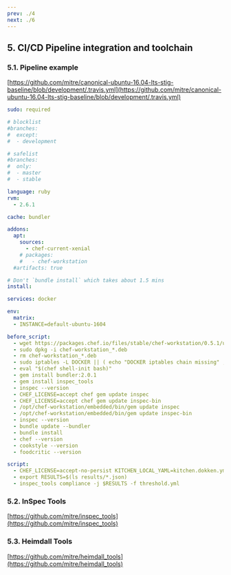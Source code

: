 ```yaml
---
prev: ./4
next: ./6
---
```


## 5. CI/CD Pipeline integration and toolchain
### 5.1. Pipeline example
[https://github.com/mitre/canonical-ubuntu-16.04-lts-stig-baseline/blob/development/.travis.yml](https://github.com/mitre/canonical-ubuntu-16.04-lts-stig-baseline/blob/development/.travis.yml)

```yaml
sudo: required

# blocklist
#branches:
#  except:
#  - development

# safelist
#branches:
#  only:
#  - master
#  - stable

language: ruby
rvm:
  - 2.6.1

cache: bundler

addons:
  apt:
    sources:
      - chef-current-xenial
    # packages:
    #   - chef-workstation
  #artifacts: true

# Don't `bundle install` which takes about 1.5 mins
install:

services: docker

env:
  matrix:
  - INSTANCE=default-ubuntu-1604

before_script:
  - wget https://packages.chef.io/files/stable/chef-workstation/0.5.1/ubuntu/16.04/chef-workstation_0.5.1-1_amd64.deb
  - sudo dpkg -i chef-workstation_*.deb
  - rm chef-workstation_*.deb
  - sudo iptables -L DOCKER || ( echo "DOCKER iptables chain missing" ; sudo iptables -N DOCKER )
  - eval "$(chef shell-init bash)"
  - gem install bundler:2.0.1
  - gem install inspec_tools
  - inspec --version
  - CHEF_LICENSE=accept chef gem update inspec
  - CHEF_LICENSE=accept chef gem update inspec-bin
  - /opt/chef-workstation/embedded/bin/gem update inspec
  - /opt/chef-workstation/embedded/bin/gem update inspec-bin
  - inspec --version
  - bundle update --bundler
  - bundle install
  - chef --version
  - cookstyle --version
  - foodcritic --version

script: 
  - CHEF_LICENSE=accept-no-persist KITCHEN_LOCAL_YAML=kitchen.dokken.yml CHEF_VERSION=${CHEF_VERSION} kitchen verify ${INSTANCE} || true
  - export RESULTS=$(ls results/*.json)
  - inspec_tools compliance -j $RESULTS -f threshold.yml
```

### 5.2. InSpec Tools
[https://github.com/mitre/inspec_tools](https://github.com/mitre/inspec_tools)

### 5.3. Heimdall Tools 
[https://github.com/mitre/heimdall_tools](https://github.com/mitre/heimdall_tools)